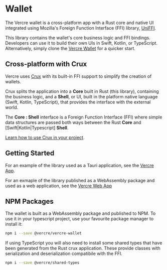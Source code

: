 # Wallet

The Vercre wallet is a cross-platform app with a Rust core and native UI integrated
using Mozilla's Foreign Function Interface (FFI) library,
[UniFFI](https://mozilla.github.io/uniffi-rs).

This library contains the wallet's core business logic and FFI bindings. Developers can
use it to build their own UIs in Swift, Kotlin, or TypeScript. Alternatively, simply
clone the [Vercre Wallet](<https://github.com/vercre/vercre/vercre-wallet/examples/app>) for a quicker start.

## Cross-platform with Crux

Vercre uses [Crux](<https://redbadger.github.io/crux/overview.html>) with its built-in
FFI support to simplify the creation of wallets.

Crux splits the application into a **Core** built in Rust (this library), containing the
business logic, and a **Shell**, or UI, built in the platform native language (Swift,
Kotlin, TypeScript), that provides the interface with the external world.

The **Core : Shell** interface is a Foreign Function Interface (FFI) where simple
data structures are passed both ways between the Rust **Core** and [Swift|Kotlin|Typescript]
**Shell**.

[Learn how to use Crux in your project](https://redbadger.github.io/crux).

## Getting Started

For an example of the library used as a Tauri application, see the [Vercre App](<https://github.com/vercre/vercre/vercre-wallet/examples/app>).

For an exmaple of the library published as a WebAssembly package and used as a web application, see the [Vercre Web App](<https://github.com/vercre/vercre/vercre-wallet/examples/web>)

## NPM Packages

The wallet is built as a WebAssembly package and published to NPM. To use it in your typescript project, use your favourite package manager to install it:

```bash
npm i --save @vercre/vercre-wallet
```

If using TypeScript you will also need to install some shared types that have been generated from the Rust crux application. These provide classes with serialization and deserialization compatibile with the FFI.

```bash
npm i --save @vercre/shared-types
```
